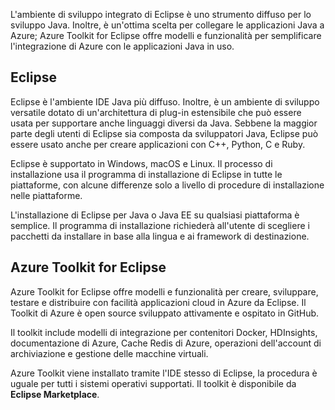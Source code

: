 L'ambiente di sviluppo integrato di Eclipse è uno strumento diffuso per lo sviluppo Java. Inoltre, è un'ottima scelta per collegare le applicazioni Java a Azure; Azure Toolkit for Eclipse offre modelli e funzionalità per semplificare l'integrazione di Azure con le applicazioni Java in uso.

## <a name="eclipse"></a>Eclipse

Eclipse è l'ambiente IDE Java più diffuso. Inoltre, è un ambiente di sviluppo versatile dotato di un'architettura di plug-in estensibile che può essere usata per supportare anche linguaggi diversi da Java. Sebbene la maggior parte degli utenti di Eclipse sia composta da sviluppatori Java, Eclipse può essere usato anche per creare applicazioni con C++, Python, C e Ruby. 

Eclipse è supportato in Windows, macOS e Linux. Il processo di installazione usa il programma di installazione di Eclipse in tutte le piattaforme, con alcune differenze solo a livello di procedure di installazione nelle piattaforme.

L'installazione di Eclipse per Java o Java EE su qualsiasi piattaforma è semplice. Il programma di installazione richiederà all'utente di scegliere i pacchetti da installare in base alla lingua e ai framework di destinazione.

## <a name="azure-toolkit-for-eclipse"></a>Azure Toolkit for Eclipse

Azure Toolkit for Eclipse offre modelli e funzionalità per creare, sviluppare, testare e distribuire con facilità applicazioni cloud in Azure da Eclipse. Il Toolkit di Azure è open source sviluppato attivamente e ospitato in GitHub. 

Il toolkit include modelli di integrazione per contenitori Docker, HDInsights, documentazione di Azure, Cache Redis di Azure, operazioni dell'account di archiviazione e gestione delle macchine virtuali.

Azure Toolkit viene installato tramite l'IDE stesso di Eclipse, la procedura è uguale per tutti i sistemi operativi supportati. Il toolkit è disponibile da **Eclipse Marketplace**.